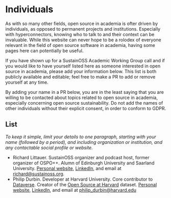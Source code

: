 # Individuals

As with so many other fields, open source in academia is ofter driven by individuals, as opposed to permanent projects and institutions. Especially with hyperconnectors, knowing who to talk to and their context can be invaluable. While this website can never hope to be a rolodex of everyone relevant in the field of open source software in academia, having some pages here can potentially be useful.

If you have shown up for a SustainOSS Academic Working Group call and if you would like to have yourself listed here as someone interested in open source in academia, please add your information below. This list is both publicly available and editable; feel free to make a PR to add or remove yourself at any time.

By adding your name in a PR below, you are in the least saying that you are willing to be contacted about topics related to open source in academia, especially concerning open source sustainability. Do not add the names of other individuals without their explicit consent, in order to conform to GDPR.

## List

_To keep it simple, limit your details to one paragraph, starting with your name (followed by a period), and including organization or institution, and any contactable social profile or website._

- Richard Littauer. SustainOSS organizer and podcast host, former organizer of OSPO++. Alumn of Edinburgh University and Saarland University. [Personal website](https://burntfen.com), [LinkedIn](https://www.linkedin.com/in/richard-littauer-130026138/), and email at [richard@sustainoss.org](mailto:richard@sustainoss.org).
- Philip Durbin. Developer at Harvard University. Core contributor to [Dataverse](https://dataverse.org). Creator of the [Open Source at Harvard](https://doi.org/10.7910/DVN/TJCLKP) dataset. [Personal website](http://greptilian.com), [LinkedIn](https://www.linkedin.com/in/pdurbin/), and email at [philip_durbin@harvard.edu](mailto:philip_durbin@harvard.edu)
